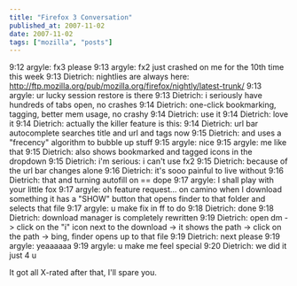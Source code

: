 ```yaml
---
title: "Firefox 3 Conversation"
published_at: 2007-11-02
date: 2007-11-02
tags: ["mozilla", "posts"]
---
```

9:12 argyle: fx3 please
9:13 argyle: fx2 just crashed on me for the 10th time this week
9:13 Dietrich: nightlies are always here: http://ftp.mozilla.org/pub/mozilla.org/firefox/nightly/latest-trunk/
9:13 argyle: ur lucky session restore is there
9:13 Dietrich: i seriously have hundreds of tabs open, no crashes
9:14 Dietrich: one-click bookmarking, tagging, better mem usage, no crashy
9:14 Dietrich: use it
9:14 Dietrich: love it
9:14 Dietrich: actually the killer feature is this:
9:14 Dietrich: url bar autocomplete searches title and url and tags now
9:15 Dietrich: and uses a "frecency" algorithm to bubble up stuff
9:15 argyle: nice
9:15 argyle: me like that
9:15 Dietrich: also shows bookmarked and tagged icons in the dropdown
9:15 Dietrich: i'm serious: i can't use fx2
9:15 Dietrich: because of the url bar changes alone
9:16 Dietrich: it's sooo painful to live without
9:16 Dietrich: that and turning autofill on == dope
9:17 argyle: I shall play with your little fox
9:17 argyle: oh feature request... on camino when I download something it has a "SHOW" button that opens finder to that folder and selects that file
9:17 argyle: u make fix in ff to do
9:18 Dietrich: done
9:18 Dietrich: download manager is completely rewritten
9:19 Dietrich: open dm -> click on the "i" icon next to the download -> it shows the path -> click on the path -> bing, finder opens up to that file
9:19 Dietrich: next please
9:19 argyle: yeaaaaaa
9:19 argyle: u make me feel special
9:20 Dietrich: we did it just 4 u

It got all X-rated after that, I'll spare you.